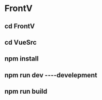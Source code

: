 # FrontV
## cd FrontV
## cd VueSrc
## npm install
## npm run dev   ----develepment
## npm run build
